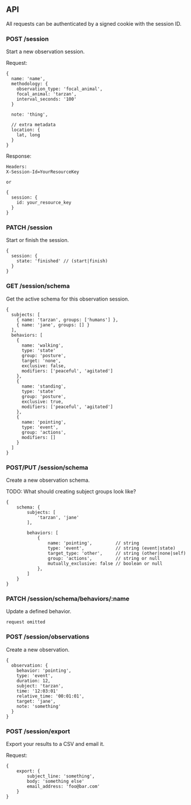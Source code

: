 ## API

All requests can be authenticated by a signed cookie with the session ID.

### POST /session
Start a new observation session.

Request:
```
{
  name: 'name',
  methodology: {
    observation_type: 'focal_animal',
    focal_animal: 'tarzan',
    interval_seconds: '100'
  }

  note: 'thing',

  // extra metadata
  location: {
    lat, long
  }
}
```

Response:

```
Headers:
X-Session-Id=YourResourceKey

or

{
  session: {
    id: your_resource_key
  }
}
```

### PATCH /session
Start or finish the session.

```
{
  session: {
    state: 'finished' // (start|finish)
  }
}
```

### GET /session/schema
Get the active schema for this observation session.
```
{
  subjects: [
    { name: 'tarzan', groups: ['humans'] },
    { name: 'jane', groups: [] }
  ],
  behaviors: [
    {
      name: 'walking',
      type: 'state'
      group: 'posture',
      target: 'none',
      exclusive: false,
      modifiers: ['peaceful', 'agitated']
    },
    {
      name: 'standing',
      type: 'state'
      group: 'posture',
      exclusive: true,
      modifiers: ['peaceful', 'agitated']
    },
    {
      name: 'pointing',
      type: 'event',
      group: 'actions',
      modifiers: []
    }
  ]
}
```

### POST/PUT /session/schema
Create a new observation schema.

TODO: What should creating subject groups look like?
```
{
	schema: {
		subjects: [
			'tarzan', 'jane'
		],
		
		behaviors: [
			{
				name: 'pointing',         // string
				type: 'event',            // string (event|state)
				target_type: 'other',     // string (other|none|self)
				group: 'actions',         // string or null
				mutually_exclusive: false // boolean or null
			},
		]
	}
}
```

### PATCH /session/schema/behaviors/:name
Update a defined behavior.

```
request omitted
```

### POST /session/observations
Create a new observation.
```
{
  observation: {
    behavior: 'pointing',
    type: 'event',
    duration: 12,
    subject: 'tarzan',
    time: '12:03:01'
    relative_time: '00:01:01',
    target: 'jane',
    note: 'something'
  }
}
```

### POST /session/export
Export your results to a CSV and email it.

Request:
```
{
	export: {
		subject_line: 'something',
		body: 'something else'
		email_address: 'foo@bar.com'
	}	
}
```

